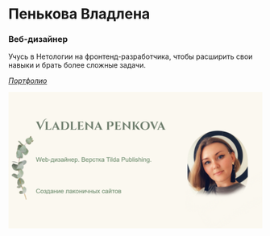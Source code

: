 # Пенькова Владлена

### Веб-дизайнер

Учусь в Нетологии на фронтенд-разработчика, чтобы расширить свои навыки и брать более сложные задачи.

[*Портфолио*](https://vladlenapenkova.tilda.ws)

![alt text](img/banner%20VP.png)